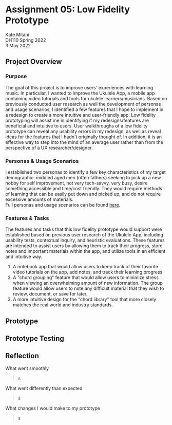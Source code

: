 # Assignment 05: Low Fidelity Prototype
Kate Mitani  
DH110 Spring 2022  
3 May 2022  

## Project Overview
### Purpose
The goal of this project is to improve users' experiences with learning music. In particular, I wanted to improve the Ukulele App, a mobile app containing video tutorials and tools for ukulele learners/musicians. Based on previously conducted user research as well the development of personas and usage scenarios, I identified a few features that I hope to implement in a redesign to create a more intuitive and user-friendly app. Low fidelity prototyping will assist me in identifying if my redesigns/features are beneficial and intuitive to users. User walkthroughs of a low fidelity prototype can reveal any usability errors in my redesign, as well as reveal ideas for the features that I hadn't originally thought of. In addition, it is an effective way to step into the mind of an average user rather than from the perspective of a UX researcher/designer.  
### Personas & Usage Scenarios
I established two personas to identify a few key characteristics of my target demographic: middled aged men (often fathers) seeking to pick up a new hobby for self improvement, not very tech-savvy, very busy, desire something accessible and time/cost friendly. They would require methods of learning that can be easily put down and picked up, and do not require excessive amounts of materials.  
Full personas and usage scenarios can be found [here](https://github.com/katemitani/DH110-Spring22/tree/main/Assignment04).
### Features & Tasks
The features and tasks that this low fidelity prototype would support were established based on previous user research of the Ukulele App, including usability tests, contextual inquiry, and heuristic evaluations. These features are intended to assist users by allowing them to track their progress, store notes and important materials within the app, and utilize tools in an efficient and intuitive way. 
1. A notebook app that would allow users to keep track of their favorite video tutorials on the app, add notes, and track their learning progress
2. A "chord grouping" feature that would allow users to minimize stress when viewing an overwhelming amount of new information. The group feature would allow users to note any difficult material that they wish to review, document, or save for later. 
3. A more intuitive design for the "chord library" tool that more closely matches the real world and industry standards. 


## Prototype

## Prototype Testing

## Reflection
What went smoothly
> s

What went differently than expected
> s

What changes I would make to my prototype
> s



